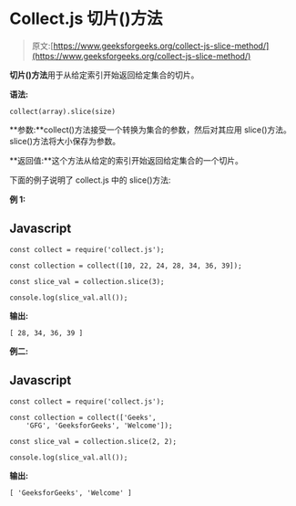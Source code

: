 # Collect.js 切片()方法

> 原文:[https://www.geeksforgeeks.org/collect-js-slice-method/](https://www.geeksforgeeks.org/collect-js-slice-method/)

**切片()方法**用于从给定索引开始返回给定集合的切片。

**语法:**

```
collect(array).slice(size)
```

**参数:**collect()方法接受一个转换为集合的参数，然后对其应用 slice()方法。slice()方法将大小保存为参数。

**返回值:**这个方法从给定的索引开始返回给定集合的一个切片。

下面的例子说明了 collect.js 中的 slice()方法:

**例 1:**

## Javascript

```
const collect = require('collect.js');

const collection = collect([10, 22, 24, 28, 34, 36, 39]);

const slice_val = collection.slice(3);

console.log(slice_val.all());
```

**输出:**

```
[ 28, 34, 36, 39 ]
```

**例二:**

## Javascript

```
const collect = require('collect.js');

const collection = collect(['Geeks', 
    'GFG', 'GeeksforGeeks', 'Welcome']);

const slice_val = collection.slice(2, 2);

console.log(slice_val.all());
```

**输出:**

```
[ 'GeeksforGeeks', 'Welcome' ]
```